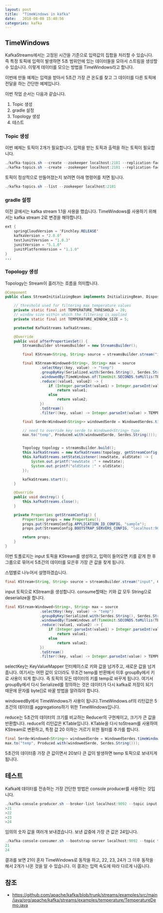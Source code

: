 ```yaml
---
layout: post
title:  "TimeWindows in kafka"
date:   2018-08-08 15:40:56
categories: kafka
---
```

## TimeWindows
KafkaStreams에서는 고정된 시간을 기준으로 입력값의 집합을 처리할 수 있습니다. 즉 특정 토픽에 입력이 발생하면 5초 범위안에 있는 데이터들을 모아서 스트림을 생성할 수 있습니다.
이렇게 데이터를 모으는 방법을 TimeWindows라고 합니다.

이번에 만들 예제는 입력을 받아서 5초간 가장 큰 온도를 찾고 그 데이터를 다른 토픽에 전달을 하는 간단한 예제입니다.

이번 작업 순서는 다음과 같습니다.
1. Topic 생성
2. gradle 설정
3. Topology 생성
4. 테스트

### Topic 생성
이번 예제는 토픽이 2개가 필요합니다. 입력을 받는 토픽과 출력을 하는 토픽이 필요합니다.
```java
./kafka-topics.sh --create --zookeeper localhost:2181 --replication-factor 1 --partitions 1 --topic input
./kafka-topics.sh --create --zookeeper localhost:2181 --replication-factor 1 --partitions 1 --topic temp
```

토픽이 정상적으로 만들어졌는지 보려면 아래 명령어를 치면 됩니다.
```java
./kafka-topics.sh --list --zookeeper localhost:2181
```

### gradle 설정
이전 글에서는 kafka stream 1.1을 사용을 했습니다. TimeWindows를 사용하기 위해서는 kafka stream 2로 변경을 해야합니다.

```java
ext {
    springCloudVersion = 'Finchley.RELEASE'
    kafkaVersion = '2.0.0'
    testJunitVersion = '1.0.3'
    junitVersion = '5.1.0'
    junitPlatformVersion = '1.1.0'
}
...
```

### Topology 생성
Topology는 Stream이 흘러가는 흐름을 의미합니다.

```java
@Component
public class StreamInitializingBean implements InitializingBean, DisposableBean {

    // threshold used for filtering max temperature values
    private static final int TEMPERATURE_THRESHOLD = 20;
    // window size within which the filtering is applied
    private static final int TEMPERATURE_WINDOW_SIZE = 5;

    protected KafkaStreams kafkaStreams;

    @Override
    public void afterPropertiesSet() {
        StreamsBuilder streamsBuilder = new StreamsBuilder();

        final KStream<String, String> source = streamsBuilder.stream("input", Consumed.with(Serdes.String(), Serdes.String()));

        final KStream<Windowed<String>, String> max = source
                .selectKey((key, value) -> "temp")
                .groupByKey(Serialized.with(Serdes.String(), Serdes.String()))
                .windowedBy(TimeWindows.of(TimeUnit.SECONDS.toMillis(TEMPERATURE_WINDOW_SIZE)))
                .reduce((value1, value2) -> {
                    if (Integer.parseInt(value1) > Integer.parseInt(value2))
                        return value1;
                    else
                        return value2;
                })
                .toStream()
                .filter((key, value) -> Integer.parseInt(value) > TEMPERATURE_THRESHOLD);

        final Serde<Windowed<String>> windowedSerde = WindowedSerdes.timeWindowedSerdeFrom(String.class);

        // need to override key serde to Windowed<String> type
        max.to("temp", Produced.with(windowedSerde, Serdes.String()));


        Topology topology = streamsBuilder.build();
        this.kafkaStreams = new KafkaStreams(topology, getStreamConfig());
        this.kafkaStreams.setStateListener((newState, oldState) -> {
            System.out.printf("newState :" + newState);
            System.out.printf("oldState :" + oldState);
        });

        kafkaStreams.start();
    }

    @Override
    public void destroy() {
        this.kafkaStreams.close();
    }

    private Properties getStreamConfig() {
        Properties props = new Properties();
        props.put(StreamsConfig.APPLICATION_ID_CONFIG, "sample");
        props.put(StreamsConfig.BOOTSTRAP_SERVERS_CONFIG, "localhost:9092");

        return props;
    }
}
```
이번 토폴로지는 input 토픽을 KStream를 생성하고, 입력이 들어오면 키를 같게 한 후 그룹으로 묶어서 5초간의 데이터를 모은후 가장 큰 값을 찾게 됩니다.

스텝별로 나누어서 설명하겠습니다.

```java
final KStream<String, String> source = streamsBuilder.stream("input", Consumed.with(Serdes.String(), Serdes.String()));
```
input 토픽으로 KStream을 생성합니다. consume할때는 키와 값 모두 String으로 deserialize을 합니다.

```java
final KStream<Windowed<String>, String> max = source
                .selectKey((key, value) -> "temp")
                .groupByKey(Serialized.with(Serdes.String(), Serdes.String()))
                .windowedBy(TimeWindows.of(TimeUnit.SECONDS.toMillis(TEMPERATURE_WINDOW_SIZE)))
                .reduce((value1, value2) -> {
                    if (Integer.parseInt(value1) > Integer.parseInt(value2))
                        return value1;
                    else
                        return value2;
                })
                .toStream()
                .filter((key, value) -> Integer.parseInt(value) > TEMPERATURE_THRESHOLD);
```    
selectKey는 KeyValueMapper 인터페이스로 키와 값을 넘겨주고, 새로운 값을 넘겨줍니다. 여기서는 어떤 값이 오더라도 무조건 temp를 반환해서 이후 groupBy에서 키로 사용이 되게 합니다. 즉 토픽의 모든 데이터의 키를 temp로 바꾸게 됩니다. 여기서 groupBy에서 다시 Serialized를 정의하는 것은 데이터가 다시 kafka로 저장이 되기 때문에 문자를 byte[]로 바꿀 방법을 알려줘야 합니다.

windowedBy에서 TimeWindows가 사용이 됩니다.TimeWindows.of의 리턴값은 5초간의 데이터를 aggregations하기 위한 TimeWindows입니다.

reduce는 5초간의 데이터의 크기를 비교하는 Reducer의 구현체이고, 크기가 큰 값을 반환합니다. reduce의 리턴값은 KTable입니다. KTable을 다시 toStream를 사용하여 KStream로 변환하고, 특정 값 20 이하는 거르기 위한 필터를 추가를 합니다.

```java
final Serde<Windowed<String>> windowedSerde = WindowedSerdes.timeWindowedSerdeFrom(String.class);
max.to("temp", Produced.with(windowedSerde, Serdes.String()));
```
5초간의 데이터중 가장 큰 값이면서 20보다 큰 값이 발생하면 temp 토픽으로 보내지게 됩니다.

## 테스트
Kafka에 데이터를 전송하는 가장 간단한 방법은 console producer를 사용하는 것입니다.
```java
./kafka-console-producer.sh --broker-list localhost:9092 --topic input
>21
>22
>23
>24
```
임의의 숫자 값을 여러개 보내겠습니다. 보낸 값중에 가장 큰 값은 24입니다.

```java
./kafka-console-consumer.sh --bootstrap-server localhost:9092 --topic temp --from-beginning
21
24
```
결과를 보면 21이 혼자 TimeWindows로 동작을 하고, 22, 23, 24가 그 이후 동작을 해서 2개가 나온 것을 알 수 있습니다. 이 결과는 입력 속도에 따라 다르게 나옵니다.

## 참조
* https://github.com/apache/kafka/blob/trunk/streams/examples/src/main/java/org/apache/kafka/streams/examples/temperature/TemperatureDemo.java
